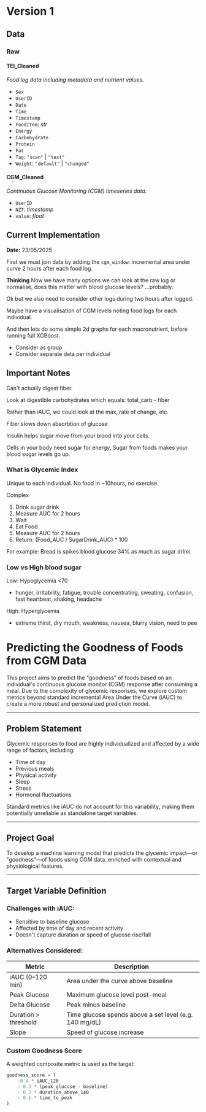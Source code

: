 # Version 1

## Data

### Raw

#### TEI_Cleaned
*Food log data including metadata and nutrient values.*

- `Sex`
- `UserID`
- `Date`
- `Time`
- `Timestamp`
- `FoodItem`: *str*
- `Energy`
- `Carbohydrate`
- `Protein`
- `Fat`
- `Tag`: `"scan"` | `"text"`
- `Weight`: `"default"` | `"changed"`

#### CGM_Cleaned
*Continuous Glucose Monitoring (CGM) timeseries data.*

- `UserID`
- `NZT`: *timestamp*
- `value`: *float*

## Current Implementation

**Date:** 23/05/2025

First we must join data by adding the `cgm_window`: incremental area under curve 2 hours after each food log.

**Thinking**
Now we have many options we can look at the raw log or normalise, 
does this matter with blood glucose levels? ...probably.

Ok but we also need to consider other logs during two hours after logged.

Maybe have a visualisation of CGM levels noting food logs for each individual.

And then lets do some simple 2d graphs for each macronutrient, before running full XGBoost.

- Consider as group
- Consider separate data per individual

## Important Notes
Can't actually digest fiber.

Look at digestible carbohydrates which equals: total_carb - fiber

Rather than iAUC, we could look at the max, rate of change, etc.

Fiber slows down absorbtion of glucose


Insulin helps sugar move from your blood into your cells.


Cells in your body need sugar for energy, Sugar from foods makes your blood sugar levels go up.



### What is Glycemic Index
Unique to each individual. No food in ~10hours, no exercise.

Complex

1. Drink sugar drink
2. Measure AUC for 2 hours
3. Wait
4. Eat Food
5. Measure AUC for 2 hours
6. Return: (Food_AUC / SugarDrink_AUC) * 100

For example: Bread is spikes blood glucose 34% as much as sugar drink.

### Low vs High blood sugar

Low: Hypoglycemia <70
- hunger, irritability, fatigue, trouble concentrating, sweating, confusion, fast heartbeat, shaking, headache

High: Hyperglycemia
- extreme thirst, dry mouth, weakness, nausea, blurry vision, need to pee

# Predicting the Goodness of Foods from CGM Data

This project aims to predict the "goodness" of foods based on an individual's continuous glucose monitor (CGM) response after consuming a meal. Due to the complexity of glycemic responses, we explore custom metrics beyond standard incremental Area Under the Curve (iAUC) to create a more robust and personalized prediction model.

---

## Problem Statement

Glycemic responses to food are highly individualized and affected by a wide range of factors, including:

- Time of day
- Previous meals
- Physical activity
- Sleep
- Stress
- Hormonal fluctuations

Standard metrics like iAUC do not account for this variability, making them potentially unreliable as standalone target variables.

---

## Project Goal

To develop a machine learning model that predicts the glycemic impact—or "goodness"—of foods using CGM data, enriched with contextual and physiological features.

---

## Target Variable Definition

### Challenges with iAUC:
- Sensitive to baseline glucose
- Affected by time of day and recent activity
- Doesn't capture duration or speed of glucose rise/fall

### Alternatives Considered:

| Metric | Description |
|--------|-------------|
| iAUC (0–120 min) | Area under the curve above baseline |
| Peak Glucose | Maximum glucose level post-meal |
| Delta Glucose | Peak minus baseline |
| Duration > threshold | Time glucose spends above a set level (e.g. 140 mg/dL) |
| Slope | Speed of glucose increase |

### Custom Goodness Score

A weighted composite metric is used as the target:

```python
goodness_score = (
    -0.4 * iAUC_120
    - 0.3 * (peak_glucose - baseline)
    - 0.2 * duration_above_140
    - 0.1 * time_to_peak
)




